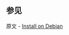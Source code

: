 ## 参见

原文 - [Install on Debian]( https://docs.mongodb.com/manual/tutorial/install-mongodb-on-debian/ )

